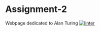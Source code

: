 # Assignment-2
Webpage dedicated to Alan Turing
[![linter](https://github.com/MaathusanS/Assignment-2/workflows/linter/badge.svg)](https://github.com/marketplace/actions/super-linter)
